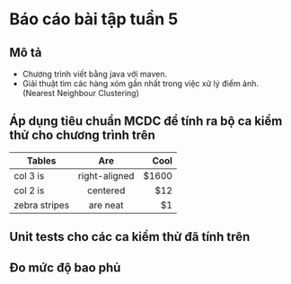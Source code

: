 # Báo cáo bài tập tuần 5

## Mô tả
- Chương trình viết bằng java với maven.
- Giải thuật tìm các hàng xóm gần nhất trong việc xử lý điểm ảnh. (Nearest Neighbour Clustering)

## Áp dụng tiêu chuẩn MCDC để tính ra bộ ca kiểm thử cho chương trình trên
| Tables        | Are           | Cool  |
| ------------- |:-------------:| -----:|
| col 3 is      | right-aligned | $1600 |
| col 2 is      | centered      |   $12 |
| zebra stripes | are neat      |    $1 |


## Unit tests cho các ca kiểm thử đã tính trên

## Đo mức độ bao phủ
